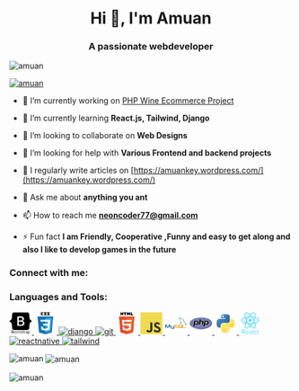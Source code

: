 <h1 align="center">Hi 👋, I'm Amuan</h1>
<h3 align="center">A passionate webdeveloper</h3>

<p align="left"> <img src="https://komarev.com/ghpvc/?username=amuan&label=Profile%20views&color=0e75b6&style=flat" alt="amuan" /> </p>

<p align="left"> <a href="https://github.com/ryo-ma/github-profile-trophy"><img src="https://github-profile-trophy.vercel.app/?username=amuan" alt="amuan" /></a> </p>

- 🔭 I’m currently working on [PHP Wine Ecommerce Project](https://github.com/Coderllkey/Wineecommercesite)

- 🌱 I’m currently learning **React.js, Tailwind, Django**

- 👯 I’m looking to collaborate on **Web Designs**

- 🤝 I’m looking for help with **Various Frontend and backend projects**

- 📝 I regularly write articles on [https://amuankey.wordpress.com/](https://amuankey.wordpress.com/)

- 💬 Ask me about **anything you ant**

- 📫 How to reach me **neoncoder77@gmail.com**

- ⚡ Fun fact **I am Friendly, Cooperative ,Funny and easy to get along and also I like to develop games in the future**

<h3 align="left">Connect with me:</h3>
<p align="left">
</p>

<h3 align="left">Languages and Tools:</h3>
<p align="left"> <a href="https://getbootstrap.com" target="_blank" rel="noreferrer"> <img src="https://raw.githubusercontent.com/devicons/devicon/master/icons/bootstrap/bootstrap-plain-wordmark.svg" alt="bootstrap" width="40" height="40"/> </a> <a href="https://www.w3schools.com/css/" target="_blank" rel="noreferrer"> <img src="https://raw.githubusercontent.com/devicons/devicon/master/icons/css3/css3-original-wordmark.svg" alt="css3" width="40" height="40"/> </a> <a href="https://www.djangoproject.com/" target="_blank" rel="noreferrer"> <img src="https://cdn.worldvectorlogo.com/logos/django.svg" alt="django" width="40" height="40"/> </a> <a href="https://git-scm.com/" target="_blank" rel="noreferrer"> <img src="https://www.vectorlogo.zone/logos/git-scm/git-scm-icon.svg" alt="git" width="40" height="40"/> </a> <a href="https://www.w3.org/html/" target="_blank" rel="noreferrer"> <img src="https://raw.githubusercontent.com/devicons/devicon/master/icons/html5/html5-original-wordmark.svg" alt="html5" width="40" height="40"/> </a> <a href="https://developer.mozilla.org/en-US/docs/Web/JavaScript" target="_blank" rel="noreferrer"> <img src="https://raw.githubusercontent.com/devicons/devicon/master/icons/javascript/javascript-original.svg" alt="javascript" width="40" height="40"/> </a> <a href="https://www.mysql.com/" target="_blank" rel="noreferrer"> <img src="https://raw.githubusercontent.com/devicons/devicon/master/icons/mysql/mysql-original-wordmark.svg" alt="mysql" width="40" height="40"/> </a> <a href="https://www.php.net" target="_blank" rel="noreferrer"> <img src="https://raw.githubusercontent.com/devicons/devicon/master/icons/php/php-original.svg" alt="php" width="40" height="40"/> </a> <a href="https://www.python.org" target="_blank" rel="noreferrer"> <img src="https://raw.githubusercontent.com/devicons/devicon/master/icons/python/python-original.svg" alt="python" width="40" height="40"/> </a> <a href="https://reactjs.org/" target="_blank" rel="noreferrer"> <img src="https://raw.githubusercontent.com/devicons/devicon/master/icons/react/react-original-wordmark.svg" alt="react" width="40" height="40"/> </a> <a href="https://reactnative.dev/" target="_blank" rel="noreferrer"> <img src="https://reactnative.dev/img/header_logo.svg" alt="reactnative" width="40" height="40"/> </a> <a href="https://tailwindcss.com/" target="_blank" rel="noreferrer"> <img src="https://www.vectorlogo.zone/logos/tailwindcss/tailwindcss-icon.svg" alt="tailwind" width="40" height="40"/> </a> </p>

<p><img align="left" src="https://github-readme-stats.vercel.app/api/top-langs?username=amuan&show_icons=true&locale=en&layout=compact" alt="amuan" /></p>

<p>&nbsp;<img align="center" src="https://github-readme-stats.vercel.app/api?username=amuan&show_icons=true&locale=en" alt="amuan" /></p>

<p><img align="center" src="https://github-readme-streak-stats.herokuapp.com/?user=amuan&" alt="amuan" /></p>

<!---
Coderllkey/Coderllkey is a ✨ special ✨ repository because its `README.md` (this file) appears on your GitHub profile.
You can click the Preview link to take a look at your changes.
--->
